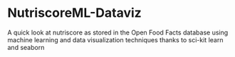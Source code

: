 # NutriscoreML-Dataviz
A quick look at nutriscore as stored in the Open Food Facts database using machine learning and data visualization techniques thanks to sci-kit learn and seaborn
